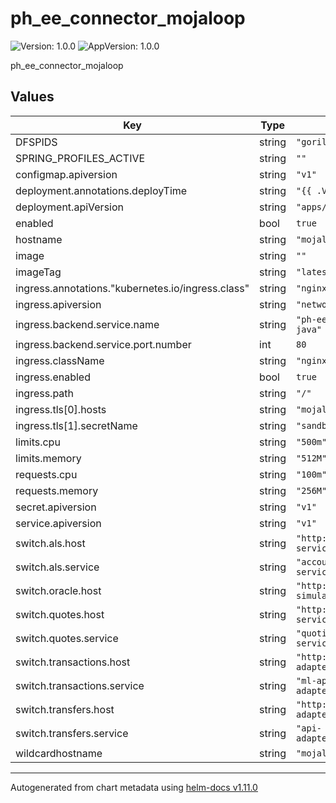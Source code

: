 # ph_ee_connector_mojaloop

![Version: 1.0.0](https://img.shields.io/badge/Version-1.0.0-informational?style=flat-square) ![AppVersion: 1.0.0](https://img.shields.io/badge/AppVersion-1.0.0-informational?style=flat-square)

ph_ee_connector_mojaloop

## Values

| Key | Type | Default | Description |
|-----|------|---------|-------------|
| DFSPIDS | string | `"gorilla,rhino"` |  |
| SPRING_PROFILES_ACTIVE | string | `""` |  |
| configmap.apiversion | string | `"v1"` |  |
| deployment.annotations.deployTime | string | `"{{ .Values.deployTime }}"` |  |
| deployment.apiVersion | string | `"apps/v1"` |  |
| enabled | bool | `true` |  |
| hostname | string | `"mojaloop.sandbox.mifos.io"` |  |
| image | string | `""` |  |
| imageTag | string | `"latest"` |  |
| ingress.annotations."kubernetes.io/ingress.class" | string | `"nginx"` |  |
| ingress.apiversion | string | `"networking.k8s.io/v1"` |  |
| ingress.backend.service.name | string | `"ph-ee-connector-mojaloop-java"` |  |
| ingress.backend.service.port.number | int | `80` |  |
| ingress.className | string | `"nginx"` |  |
| ingress.enabled | bool | `true` |  |
| ingress.path | string | `"/"` |  |
| ingress.tls[0].hosts | string | `"mojaloop.sandbox.mifos.io"` |  |
| ingress.tls[1].secretName | string | `"sandbox-secret"` |  |
| limits.cpu | string | `"500m"` |  |
| limits.memory | string | `"512M"` |  |
| requests.cpu | string | `"100m"` |  |
| requests.memory | string | `"256M"` |  |
| secret.apiversion | string | `"v1"` |  |
| service.apiversion | string | `"v1"` |  |
| switch.als.host | string | `"http://account-lookup-service.sandbox.mifos.io"` |  |
| switch.als.service | string | `"account-lookup-service.local"` |  |
| switch.oracle.host | string | `"http://moja-simulator.sandbox.mifos.io"` |  |
| switch.quotes.host | string | `"http://quoting-service.sandbox.mifos.io"` |  |
| switch.quotes.service | string | `"quoting-service.sandbox.mifos.io"` |  |
| switch.transactions.host | string | `"http://ml-api-adapter.sandbox.mifos.io"` |  |
| switch.transactions.service | string | `"ml-api-adapter.sandbox.mifos.io"` |  |
| switch.transfers.host | string | `"http://api-adapter.sandbox.mifos.io"` |  |
| switch.transfers.service | string | `"api-adapter.sandbox.mifos.io"` |  |
| wildcardhostname | string | `"mojaloop.sandbox.mifos.io"` |  |

----------------------------------------------
Autogenerated from chart metadata using [helm-docs v1.11.0](https://github.com/norwoodj/helm-docs/releases/v1.11.0)
